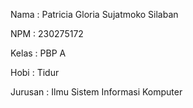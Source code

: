 Nama : Patricia Gloria Sujatmoko Silaban

NPM : 230275172

Kelas : PBP A

Hobi : Tidur

Jurusan : Ilmu Sistem Informasi Komputer